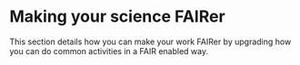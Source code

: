 # Making your science FAIRer

This section details how you can make your work FAIRer by upgrading how you can do common activities in a FAIR enabled way.